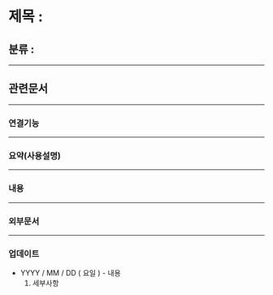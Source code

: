 # 제목 :

## 분류 : 

---
## 관련문서

----
### 연결기능

----
### 요약(사용설명)

---
### 내용

----
### 외부문서

----
### 업데이트
- YYYY / MM / DD ( 요일 ) - 내용
	1. 세부사항







